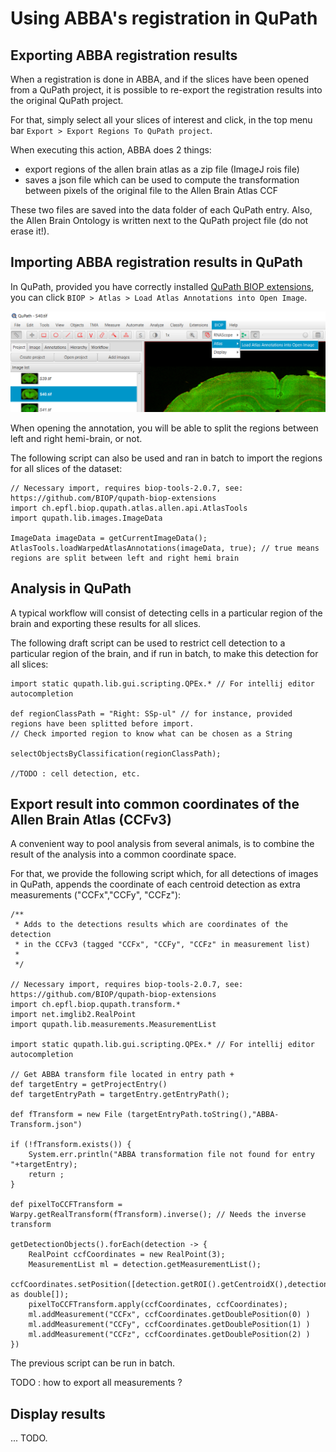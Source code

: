 # Using ABBA's registration in QuPath

## Exporting ABBA registration results
When a registration is done in ABBA, and if the slices have been opened from a QuPath project, it is possible to re-export the registration results into the original QuPath project.

For that, simply select all your slices of interest and click, in the top menu bar `Export > Export Regions To QuPath project`.

When executing this action, ABBA does 2 things:
* export regions of the allen brain atlas as a zip file (ImageJ rois file)
* saves a json file which can be used to compute the transformation between pixels of the original file to the Allen Brain Atlas CCF

These two files are saved into the data folder of each QuPath entry. Also, the Allen Brain Ontology is written next to the QuPath project file (do not erase it!).

## Importing ABBA registration results in QuPath

In QuPath, provided you have correctly installed [QuPath BIOP extensions](installation.md), you can click `BIOP > Atlas > Load Atlas Annotations into Open Image`.

![Load annotation](assets/img/qupath_import_atlas_regions.png)

When opening the annotation, you will be able to split the regions between left and right hemi-brain, or not.

The following script can also be used and ran in batch to import the regions for all slices of the dataset:

```
// Necessary import, requires biop-tools-2.0.7, see: https://github.com/BIOP/qupath-biop-extensions
import ch.epfl.biop.qupath.atlas.allen.api.AtlasTools
import qupath.lib.images.ImageData

ImageData imageData = getCurrentImageData();
AtlasTools.loadWarpedAtlasAnnotations(imageData, true); // true means regions are split between left and right hemi brain
```

## Analysis in QuPath

A typical workflow will consist of detecting cells in a particular region of the brain and exporting these results for all slices.

The following draft script can be used to restrict cell detection to a particular region of the brain, and if run in batch, to make this detection for all slices:

```
import static qupath.lib.gui.scripting.QPEx.* // For intellij editor autocompletion

def regionClassPath = "Right: SSp-ul" // for instance, provided regions have been splitted before import. 
// Check imported region to know what can be chosen as a String

selectObjectsByClassification(regionClassPath);

//TODO : cell detection, etc.

```

## Export result into common coordinates of the Allen Brain Atlas (CCFv3)

A convenient way to pool analysis from several animals, is to combine the result of the analysis into a common coordinate space.

For that, we provide the following script which, for all detections of images in QuPath, appends the coordinate of each centroid detection as extra measurements ("CCFx","CCFy", "CCFz"):

```
/**
 * Adds to the detections results which are coordinates of the detection
 * in the CCFv3 (tagged "CCFx", "CCFy", "CCFz" in measurement list)
 *
 */

// Necessary import, requires biop-tools-2.0.7, see: https://github.com/BIOP/qupath-biop-extensions
import ch.epfl.biop.qupath.transform.*
import net.imglib2.RealPoint
import qupath.lib.measurements.MeasurementList

import static qupath.lib.gui.scripting.QPEx.* // For intellij editor autocompletion

// Get ABBA transform file located in entry path +
def targetEntry = getProjectEntry()
def targetEntryPath = targetEntry.getEntryPath();

def fTransform = new File (targetEntryPath.toString(),"ABBA-Transform.json")

if (!fTransform.exists()) {
    System.err.println("ABBA transformation file not found for entry "+targetEntry);
    return ;
}

def pixelToCCFTransform = Warpy.getRealTransform(fTransform).inverse(); // Needs the inverse transform

getDetectionObjects().forEach(detection -> {
    RealPoint ccfCoordinates = new RealPoint(3);
    MeasurementList ml = detection.getMeasurementList();
    ccfCoordinates.setPosition([detection.getROI().getCentroidX(),detection.getROI().getCentroidY(),0] as double[]);
    pixelToCCFTransform.apply(ccfCoordinates, ccfCoordinates);
    ml.addMeasurement("CCFx", ccfCoordinates.getDoublePosition(0) )
    ml.addMeasurement("CCFy", ccfCoordinates.getDoublePosition(1) )
    ml.addMeasurement("CCFz", ccfCoordinates.getDoublePosition(2) )
})
```

The previous script can be run in batch.

TODO : how to export all measurements ?  

## Display results 

... TODO.

